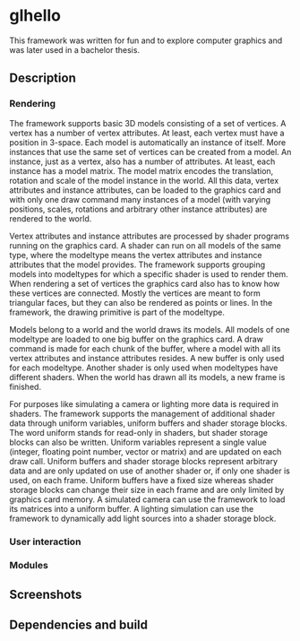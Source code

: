 # glhello

This framework was written for fun and to explore computer graphics and was later used in a bachelor thesis.

## Description

### Rendering

The framework supports basic 3D models consisting of a set of vertices. A vertex has a number of vertex attributes. At least, each vertex must have a position in 3-space. Each model is automatically an instance of itself. More instances that use the same set of vertices can be created from a model. An instance, just as a vertex, also has a number of attributes. At least, each instance has a model matrix. The model matrix encodes the translation, rotation and scale of the model instance in the world. All this data, vertex attributes and instance attributes, can be loaded to the graphics card and with only one draw command many instances of a model (with varying positions, scales, rotations and arbitrary other instance attributes) are rendered to the world.

Vertex attributes and instance attributes are processed by shader programs running on the graphics card. A shader can run on all models of the same type, where the modeltype means the vertex attributes and instance attributes that the model provides. The framework supports grouping models into modeltypes for which a specific shader is used to render them. When rendering a set of vertices the graphics card also has to know how these vertices are connected. Mostly the vertices are meant to form triangular faces, but they can also be rendered as points or lines. In the framework, the drawing primitive is part of the modeltype.

Models belong to a world and the world draws its models. All models of one modeltype are loaded to one big buffer on the graphics card. A draw command is made for each chunk of the buffer, where a model with all its vertex attributes and instance attributes resides. A new buffer is only used for each modeltype. Another shader is only used when modeltypes have different shaders. When the world has drawn all its models, a new frame is finished.

For purposes like simulating a camera or lighting more data is required in shaders. The framework supports the management of additional shader data through uniform variables, uniform buffers and shader storage blocks. The word uniform stands for read-only in shaders, but shader storage blocks can also be written. Uniform variables represent a single value (integer, floating point number, vector or matrix) and are updated on each draw call. Uniform buffers and shader storage blocks represent arbitrary data and are only updated on use of another shader or, if only one shader is used, on each frame. Uniform buffers have a fixed size whereas shader storage blocks can change their size in each frame and are only limited by graphics card memory. A simulated camera can use the framework to load its matrices into a uniform buffer. A lighting simulation can use the framework to dynamically add light sources into a shader storage block.

### User interaction

### Modules

## Screenshots

## Dependencies and build
